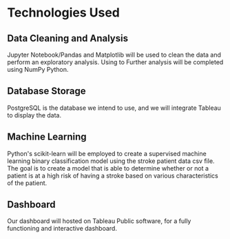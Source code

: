 # Technologies Used

## Data Cleaning and Analysis
Jupyter Notebook/Pandas and Matplotlib will be used to clean the data and perform an exploratory analysis. Using to Further analysis will be completed using NumPy Python. 

## Database Storage
PostgreSQL is the database we intend to use, and we will integrate Tableau to display the data.

## Machine Learning
Python's scikit-learn will be employed to create a supervised machine learning binary classification model using the stroke patient data csv file. The goal is to create a model that is able to determine whether or not a patient is at a high risk of having a stroke based on various characteristics of the patient.

## Dashboard
Our dashboard will hosted on Tableau Public software, for a fully functioning and interactive dashboard. 